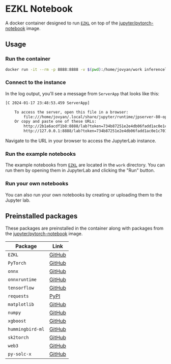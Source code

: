 # EZKL Notebook

A docker container designed to run [`EZKL`] on top of the [jupyter/pytorch-notebook] image.

## Usage

### Run the container

```bash
docker run -it --rm -p 8888:8888 -v $(pwd):/home/jovyan/work inferencelabs/ezkl
```

### Connect to the instance

In the log output, you'll see a message from `ServerApp` that looks like this:

```bash
[C 2024-01-17 23:48:53.459 ServerApp]

    To access the server, open this file in a browser:
        file:///home/jovyan/.local/share/jupyter/runtime/jpserver-80-open.html
    Or copy and paste one of these URLs:
        http://2b1a6acdf1b8:8888/lab?token=734b87251e2e4db06fadd1ac0e1c701e2845f66715247fd2
        http://127.0.0.1:8888/lab?token=734b87251e2e4db06fadd1ac0e1c701e2845f66715247fd2
```

Navigate to the URL in your browser to access the JupyterLab instance.

### Run the example notebooks

The example notebooks from [`EZKL`] are located in the `work` directory. You can run them by opening them in JupyterLab and clicking the "Run" button.

### Run your own notebooks

You can also run your own notebooks by creating or uploading them to the Jupyter lab.

## Preinstalled packages

These packages are preinstalled in the container along with packages from the [jupyter/pytorch-notebook] image.

| Package | Link |
| --- | --- |
| `EZKL` | [GitHub](https://github.com/zkonduit/ezkl) |
| `PyTorch` | [GitHub](https://github.com/pytorch/pytorch) |
| `onnx` | [GitHub](https://github.com/onnx/onnx) |
| `onnxruntime` | [GitHub](https://github.com/microsoft/onnxruntime) |
| `tensorflow` | [GitHub](https://github.com/tensorflow/tensorflow) |
| `requests` | [PyPI](https://pypi.org/project/requests/) |
| `matplotlib` | [GitHub](https://github.com/matplotlib/matplotlib) |
| `numpy` | [GitHub](https://github.com/numpy/numpy) |
| `xgboost` | [GitHub](https://github.com/dmlc/xgboost) |
| `hummingbird-ml` | [GitHub](https://github.com/microsoft/hummingbird) |
| `sk2torch` | [GitHub](https://github.com/InferenceLabs/sk2torch) |
| `web3` | [GitHub](https://github.com/ethereum/web3.py) |
| `py-solc-x` | [GitHub](https://github.com/iamdefinitelyahuman/py-solc-x) |

[`EZKL`]: https://github.com/zkonduit/ezkl "EZKL"
[jupyter/pytorch-notebook]: https://github.com/jupyter/docker-stacks/tree/main/images/pytorch-notebook "PyTorch Notebook"
